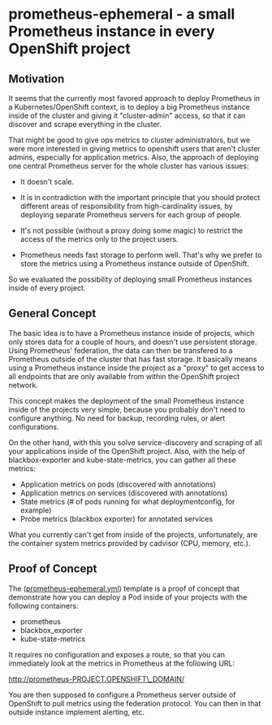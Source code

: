 # prometheus-ephemeral - a small Prometheus instance in every OpenShift project

## Motivation

It seems that the currently most favored approach to deploy Prometheus in a
Kubernetes/OpenShift context, is to deploy a big Prometheus instance inside of
the cluster and giving it "cluster-admin" access, so that it can discover and
scrape everything in the cluster.

That might be good to give ops metrics to cluster administrators, but we were
more interested in giving metrics to openshift users that aren't cluster
admins, especially for application metrics. Also, the approach of deploying one
central Prometheus server for the whole cluster has various issues:

- It doesn't scale.

- It is in contradiction with the important principle that you should protect
  different areas of responsibility from high-cardinality issues, by deploying
  separate Prometheus servers for each group of people.

- It's not possible (without a proxy doing some magic) to restrict the access
  of the metrics only to the project users.

- Prometheus needs fast storage to perform well. That's why we prefer to store
  the metrics using a Prometheus instance outside of OpenShift.

So we evaluated the possibility of deploying small Prometheus instances inside
of every project.

## General Concept

The basic idea is to have a Prometheus instance inside of projects, which only
stores data for a couple of hours, and doesn't use persistent storage. Using
Prometheus' federation, the data can then be transfered to a Prometheus outside
of the cluster that has fast storage. It basically means using a
Prometheus instance inside the project as a "proxy" to get access to all
endpoints that are only available from within the OpenShift project network.

This concept makes the deployment of the small Prometheus instance inside of
the projects very simple, because you probably don't need to configure
anything. No need for backup, recording rules, or alert configurations.

On the other hand, with this you solve service-discovery and scraping of all
your applications inside of the OpenShift project. Also, with the help of
blackbox-exporter and kube-state-metrics, you can gather all these metrics:

- Application metrics on pods (discovered with annotations)
- Application metrics on services (discovered with annotations)
- State metrics (# of pods running for what deploymentconfig, for example)
- Probe metrics (blackbox exporter) for annotated services

What you currently can't get from inside of the projects, unfortunately, are
the container system metrics provided by cadvisor (CPU, memory, etc.).

## Proof of Concept

The ([prometheus-ephemeral.yml](prometheus-ephemeral.yml)) template is a proof
of concept that demonstrate how you can deploy a Pod inside of your projects
with the following containers:

- prometheus
- blackbox\_exporter
- kube-state-metrics

It requires no configuration and exposes a route, so that you can immediately
look at the metrics in Prometheus at the following URL:

  http://prometheus-PROJECT.OPENSHIFT\_DOMAIN/

You are then supposed to configure a Prometheus server outside of OpenShift
to pull metrics using the federation protocol. You can then in that outside
instance implement alerting, etc.

